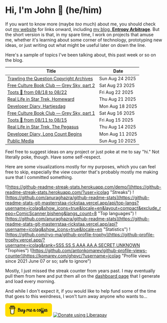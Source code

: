 # Hi, I'm John 👋 (he/him)

If you want to know more (maybe *too* much) about me, you should check out [my website](https://john.colagioia.net/) for links onward, including [my blog, **Entropy Arbitrage**](https://john.colagioia.net/blog).  But the short version is that, in my spare time, I work on projects that amuse me, whether it's learning about some corner of technology, prototyping new ideas, or just writing out what might be useful later on down the line.

Here's a sample of topics I've been talking about, this past week or so on the blog.

|Title|Date|
|-----|-------|
|[Trawling the Question Copyright Archives](https://john.colagioia.net/blog/2025/08/24/trawling-qco.html)|Sun Aug 24 2025|
|[Free Culture Book Club — Grey Sky, part 2](https://john.colagioia.net/blog/2025/08/23/grey-sky-2.html)|Sat Aug 23 2025|
|[Toots 🦣 from 08/18 to 08/22](https://john.colagioia.net/blog/2025/08/22/week.html)|Fri Aug 22 2025|
|[Real Life in Star Trek, Homeward](https://john.colagioia.net/blog/2025/08/21/homeward.html)|Thu Aug 21 2025|
|[Developer Diary, Hartjesdag](https://john.colagioia.net/blog/2025/08/18/hearts.html)|Mon Aug 18 2025|
|[Free Culture Book Club — Grey Sky, part 1](https://john.colagioia.net/blog/2025/08/16/grey-sky-1.html)|Sat Aug 16 2025|
|[Toots 🦣 from 08/11 to 08/15](https://john.colagioia.net/blog/2025/08/15/week.html)|Fri Aug 15 2025|
|[Real Life in Star Trek, The Pegasus](https://john.colagioia.net/blog/2025/08/14/pegasus.html)|Thu Aug 14 2025|
|[Developer Diary, Long Count Begins](https://john.colagioia.net/blog/2025/08/11/long-count.html)|Mon Aug 11 2025|
|[Public Media](https://john.colagioia.net/blog/2025/08/10/public-media.html)|Sun Aug 10 2025|

Feel free to suggest ideas on any project or just poke at me to say "hi." Not literally poke, though. Have some self-respect.

Here are some visualizations mostly for my purposes, which you can feel free to skip, especially the view counter that's probably mostly me making sure that I committed something.

![https://github-readme-streak-stats.herokuapp.com/demo/](https://github-readme-streak-stats.herokuapp.com/?user=jcolag "Streaks")
![https://github.com/anuraghazra/github-readme-stats](https://github-readme-stats-git-masterrstaa-rickstaa.vercel.app/api/top-langs?username=jcolag&show_icons=true&locale=en&layout=compact&exclude_repo=ComicScanner,bisheng&langs_count=8 "Top languages")
![https://github.com/anuraghazra/github-readme-stats](https://github-readme-stats-git-masterrstaa-rickstaa.vercel.app/api?username=jcolag&show_icons=true&locale=en "Statistics")
![https://github.com/ryo-ma/github-profile-trophy](https://github-profile-trophy.vercel.app/?username=jcolag&rank=SSS,SS,S,AAA,AA,A,SECRET,UNKNOWN "Trophies")
![https://github.com/antonkomarev/github-profile-views-counter](https://komarev.com/ghpvc/?username=jcolag "Profile views since 2021 June 07 or so; safe to ignore")

Mostly, I just missed the streak counter from years past.  I may eventually pull them from here and put them all on the [dashboard page](https://github.com/jcolag/dash) that I generate and load every morning.

And while I don't expect it, if you would like to help fund some of the time that goes to this weirdness, I won't turn away anyone who wants to...

[<img src="images/default-yellow.png" alt="Buy Me a Coffee" width="150px"/>](https://www.buymeacoffee.com/jcolag)
<a href="https://liberapay.com/jcolag/donate"><img alt="Donate using Liberapay" src="https://liberapay.com/assets/widgets/donate.svg"></a>
